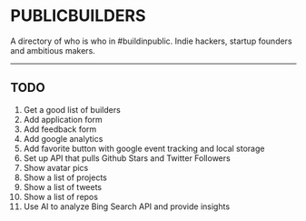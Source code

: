 # PUBLICBUILDERS

A directory of who is who in #buildinpublic. Indie hackers, startup founders and ambitious makers.

----

## TODO

1. Get a good list of builders
2. Add application form
3. Add feedback form
4. Add google analytics
5. Add favorite button with google event tracking and local storage
6. Set up API that pulls Github Stars and Twitter Followers
7. Show avatar pics
8. Show a list of projects
9. Show a list of tweets
10. Show a list of repos
11. Use AI to analyze Bing Search API and provide insights